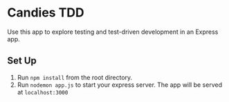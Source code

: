 # Candies TDD

Use this app to explore testing and test-driven development in an Express app.

## Set Up
1. Run ```npm install``` from the root directory.
2. Run ```nodemon app.js``` to start your express server. The app will be served at ```localhost:3000```
